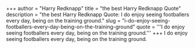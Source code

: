 +++
author = "Harry Redknapp"
title = "the best Harry Redknapp Quote"
description = "the best Harry Redknapp Quote: I do enjoy seeing footballers every day, being on the training ground."
slug = "i-do-enjoy-seeing-footballers-every-day-being-on-the-training-ground"
quote = '''I do enjoy seeing footballers every day, being on the training ground.'''
+++
I do enjoy seeing footballers every day, being on the training ground.
